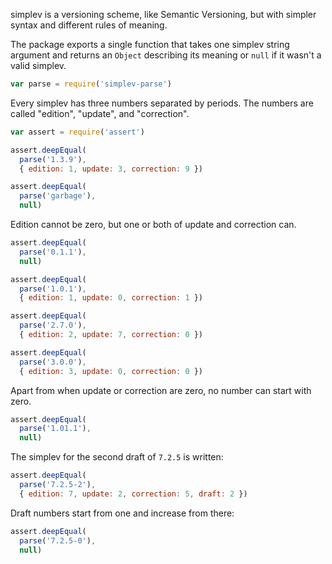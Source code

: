 simplev is a versioning scheme, like Semantic Versioning, but with simpler syntax and different rules of meaning.

The package exports a single function that takes one simplev string argument and returns an `Object` describing its meaning or `null` if it wasn't a valid simplev.

```javascript
var parse = require('simplev-parse')
```

Every simplev has three numbers separated by periods. The numbers are called "edition", "update", and "correction".

```javascript
var assert = require('assert')

assert.deepEqual(
  parse('1.3.9'),
  { edition: 1, update: 3, correction: 9 })

assert.deepEqual(
  parse('garbage'),
  null)
```

Edition cannot be zero, but one or both of update and correction can.

```javascript
assert.deepEqual(
  parse('0.1.1'),
  null)

assert.deepEqual(
  parse('1.0.1'),
  { edition: 1, update: 0, correction: 1 })

assert.deepEqual(
  parse('2.7.0'),
  { edition: 2, update: 7, correction: 0 })

assert.deepEqual(
  parse('3.0.0'),
  { edition: 3, update: 0, correction: 0 })
```

Apart from when update or correction are zero, no number can start with zero.

```javascript
assert.deepEqual(
  parse('1.01.1'),
  null)
```

The simplev for the second draft of `7.2.5` is written:

```javascript
assert.deepEqual(
  parse('7.2.5-2'),
  { edition: 7, update: 2, correction: 5, draft: 2 })
```

Draft numbers start from one and increase from there:

```javascript
assert.deepEqual(
  parse('7.2.5-0'),
  null)
```

